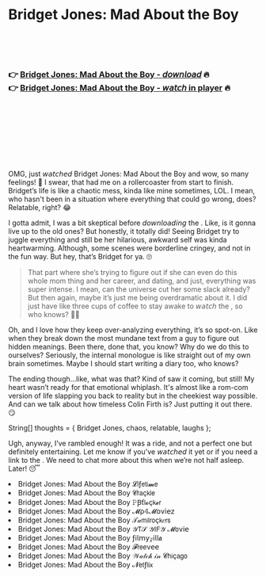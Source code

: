 <h1>Bridget Jones: Mad About the Boy</h1>

<br><br><br>

<h3>👉 <a href="https://Justins-efexletbu1971.github.io/kqwcxqrqxg/">Bridget Jones: Mad About the Boy - 𝘥𝘰𝘸𝘯𝘭𝘰𝘢𝘥</a> 🔥<br>
👉 <a href="https://Justins-efexletbu1971.github.io/kqwcxqrqxg/">Bridget Jones: Mad About the Boy - 𝘸𝘢𝘵𝘤𝘩 in player</a> 🔥
</h3>



<br><br><br><br><br><br><br>


OMG, just 𝘸𝘢𝘵𝘤𝘩𝘦𝘥 Bridget Jones: Mad About the Boy and wow, so many feelings! 🤯 I swear, that   had me on a rollercoaster from start to finish. Bridget’s life is like a chaotic mess, kinda like mine sometimes, LOL. I mean, who hasn't been in a situation where everything that could go wrong, does? Relatable, right? 😂

I gotta admit, I was a bit skeptical before 𝘥𝘰𝘸𝘯𝘭𝘰𝘢𝘥𝘪𝘯𝘨 the  . Like, is it gonna live up to the old ones? But honestly, it totally did! Seeing Bridget try to juggle everything and still be her hilarious, awkward self was kinda heartwarming. Although, some scenes were borderline cringey, and not in the fun way. But hey, that’s Bridget for ya. 🙄 

> That part where she’s trying to figure out if she can even do this whole mom thing and her career, and dating, and just, everything was super intense. I mean, can the universe cut her some slack already? But then again, maybe it’s just me being overdramatic about it. I did just have like three cups of coffee to stay awake to 𝘸𝘢𝘵𝘤𝘩 the  , so who knows? 🤷‍♀️

Oh, and I love how they keep over-analyzing everything, it’s so spot-on. Like when they break down the most mundane text from a guy to figure out hidden meanings. Been there, done that, you know? Why do we do this to ourselves? Seriously, the internal monologue is like straight out of my own brain sometimes. Maybe I should start writing a diary too, who knows?

The ending though...like, what was that? Kind of saw it coming, but still! My heart wasn’t ready for that emotional whiplash. It's almost like a rom-com version of life slapping you back to reality but in the cheekiest way possible. And can we talk about how timeless Colin Firth is? Just putting it out there. 😏

String[] thoughts = { Bridget Jones, chaos, relatable, laughs };

Ugh, anyway, I’ve rambled enough! It was a ride, and not a perfect one but definitely entertaining. Let me know if you've 𝘸𝘢𝘵𝘤𝘩𝘦𝘥 it yet or if you need a link to the  . We need to chat more about this when we’re not half asleep. Later! 😴

<li>Bridget Jones: Mad About the Boy 𝓛𝗂ƒ𝖾𝗍𝗂𝓶𝖾</li>
<li>Bridget Jones: Mad About the Boy 𝓒𝗋𝖺ç𝗄𝗅𝖾</li>
<li>Bridget Jones: Mad About the Boy 𝙿Ꞵť𝗅𝓸ç𝗄𝓮𝗋</li>
<li>Bridget Jones: Mad About the Boy 𝓜ρ𝟜𝓜𝗈ν𝗂𝖾𝗓</li>
<li>Bridget Jones: Mad About the Boy 𝒯𝒶𝗆𝗂𝗅𝗋𝗈ç𝗄𝑒𝗋𝗌</li>
<li>Bridget Jones: Mad About the Boy 𝒴𝖳𝒮 𝒴𝖨𝖥𝒴 𝓜𝗈ν𝗂𝖾</li>
<li>Bridget Jones: Mad About the Boy ƒ𝗂𝗅𝗆𝗒𝓏𝗂𝗅𝗅𝖆</li>
<li>Bridget Jones: Mad About the Boy 𝓕𝗋𝖾𝖾ν𝖾𝖾</li>
<li>Bridget Jones: Mad About the Boy 𝒲𝒶𝓉𝒸𝒽 𝒾𝓃 𝓒𝗁𝗂ç𝖺𝗀𝗈</li>
<li>Bridget Jones: Mad About the Boy 𝓝𝖾𝗍ƒ𝗅𝗂𝗑</li>
